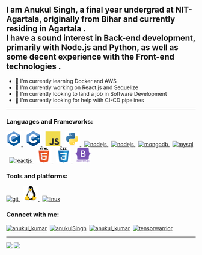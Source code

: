 <!-- ### I am [Anukul](https://drive.google.com/file/d/1GrncE-LrTObbN-lv5aQpjaZNsGDOVjny/view?usp=sharing), a web developer, profound with <strong>CSS3</strong> and <strong>MERN stack<strong/> and interested in Statistical learning and <strong>ML</strong> <br><hr/>

###

<br>[More about me](https://anukul-portfolio.netlify.app/)<br>

<img alt="GIF" src="https://media.giphy.com/media/jTNG3RF6EwbkpD4LZx/giphy.gif" /><br><br>

- 🔭 I’m currently working with MERN stack
- 🌱 I’m currently learning Vue.js and Python
- 👯 I’m looking to collaborate on web development
- 🤔 I’m looking for help with graphics designing and Machine learning
- 💬 Ask me about anything , surely would love to answer'em
- 📫 How to reach me: on any of the social media platforms
- 
- ⚡ Fun fact: Flexbox rather than Grid
 -->
 ## I am Anukul Singh, a final year undergrad at NIT-Agartala, originally from Bihar and currently residing in Agartala .<br/> I have a sound interest in Back-end development, primarily with Node.js and Python, as well as some decent experience with the Front-end technologies .


- 🔭 I'm currently learning Docker and AWS
- 🌱 I'm currently working on React.js and Sequelize
- 👯 I'm currently looking to land a job in Software Development
- 🤔 I'm currently looking for help with CI-CD pipelines
<hr/>
<h3 align="left">Languages and Frameworks:</h3>
<p align="left">
  <!-- C -->
  <a href="https://www.cprogramming.com/" target="_blank" rel="noreferrer">
    <img
      src="https://raw.githubusercontent.com/devicons/devicon/master/icons/c/c-original.svg"
      alt="c"
      width="40"
      height="40"
    />
  </a>&nbsp;

  <!-- C++ -->
  <a href="https://www.w3schools.com/cpp/" target="_blank" rel="noreferrer">
    <img
      src="https://raw.githubusercontent.com/devicons/devicon/master/icons/cplusplus/cplusplus-original.svg"
      alt="cplusplus"
      width="40"
      height="40"
    />
  </a>&nbsp;
 <!-- JavaScript -->
  <a href="https://developer.mozilla.org/en-US/docs/Web/JavaScript" target="_blank" rel="noreferrer">
    <img
      src="https://raw.githubusercontent.com/devicons/devicon/master/icons/javascript/javascript-original.svg"
      alt="javascript"
      width="40"
      height="40"
    />
  </a>&nbsp;

  <!-- Python -->
  <a href="https://www.python.org" target="_blank" rel="noreferrer">
    <img
      src="https://raw.githubusercontent.com/devicons/devicon/master/icons/python/python-original.svg"
      alt="python"
      width="40"
      height="40"
    />
  </a>&nbsp;
  <!-- Node js -->
  <a href="https://www.nodejs.org" target="_blank" rel="noreferrer">
    <img
      src="https://upload.wikimedia.org/wikipedia/commons/thumb/d/d9/Node.js_logo.svg/590px-Node.js_logo.svg.png?20170401104355"
      alt="nodejs"
      width="60"
      height="40"
    />
  </a>&nbsp;
  <!-- Django -->
  <a href="https://www.nodejs.org" target="_blank" rel="noreferrer">
    <img
      src="https://upload.wikimedia.org/wikipedia/commons/thumb/7/75/Django_logo.svg/260px-Django_logo.svg.png?20101010121142"
      alt="nodejs"
      width="85"
      height="40"
    />
  </a>&nbsp;
  <!-- MongoDB -->
  <a href="https://www.mongodb.org" target="_blank" rel="noreferrer">
    <img
      src="https://upload.wikimedia.org/wikipedia/commons/thumb/9/93/MongoDB_Logo.svg/512px-MongoDB_Logo.svg.png?20190626143224"
      alt="mongodb"
      width="90"
      height="35"
    />
  </a>&nbsp;
  <!-- MySQl -->
  <a href="https://www.mysql.org" target="_blank" rel="noreferrer">
    <img
      src="https://upload.wikimedia.org/wikipedia/commons/thumb/b/b2/Database-mysql.svg/424px-Database-mysql.svg.png?20120119124903"
      alt="mysql"
      width="75"
      height="55"
    />
  </a>&nbsp;
 <!-- React js -->
  <a href="https://www.reactjs.org" target="_blank" rel="noreferrer">
    <img
      src="https://upload.wikimedia.org/wikipedia/commons/thumb/a/a7/React-icon.svg/512px-React-icon.svg.png?20220125121207"
      alt="reactjs"
      width="40"
      height="40"
    />
  </a>&nbsp;

  <!-- HTML5 -->
  <a href="https://www.w3.org/html/" target="_blank" rel="noreferrer">
    <img
      src="https://raw.githubusercontent.com/devicons/devicon/master/icons/html5/html5-original-wordmark.svg"
      alt="html5"
      width="40"
      height="40"
    />
  </a>&nbsp;

  <!-- CSS3 -->
  <a href="https://www.w3schools.com/css/" target="_blank" rel="noreferrer">
    <img
      src="https://raw.githubusercontent.com/devicons/devicon/master/icons/css3/css3-original-wordmark.svg"
      alt="css3"
      width="40"
      height="40"
    />
  </a>&nbsp;

  <!-- Bootstrap -->
  <a href="https://getbootstrap.com" target="_blank" rel="noreferrer">
    <img
      src="https://raw.githubusercontent.com/devicons/devicon/master/icons/bootstrap/bootstrap-plain-wordmark.svg"
      alt="bootstrap"
      width="40"
      height="40"
    />
  </a>
</p>

<h3 align="left">Tools and platforms:</h3>
<p align="left">
  <!-- Git -->
  <a href="https://git-scm.com/" target="_blank" rel="noreferrer">
    <img
      src="https://www.vectorlogo.zone/logos/git-scm/git-scm-icon.svg"
      alt="git"
      width="40"
      height="40"
    />
  </a>&nbsp;
  <!-- Linux -->
  <a href="https://www.linux.org/" target="_blank" rel="noreferrer">
    <img
      src="https://raw.githubusercontent.com/devicons/devicon/master/icons/linux/linux-original.svg"
      alt="linux"
      width="40"
      height="40"
    />
  </a>&nbsp;
   <!-- Postman -->
  <a href="https://www.postman.org/" target="_blank" rel="noreferrer">
    <img
      src="https://res.cloudinary.com/postman/image/upload/t_team_logo/v1629869194/team/2893aede23f01bfcbd2319326bc96a6ed0524eba759745ed6d73405a3a8b67a8"
      alt="linux"
      width="40"
      height="40"
    />
  </a>
</p>
<h3 align="left">Connect with me:</h3>
<p align="left">
  <a href="https://www.linkedin.com/in/anukul-kumar-51360519b/" target="blank"
    ><img
      align="center"
      src="https://raw.githubusercontent.com/rahuldkjain/github-profile-readme-generator/master/src/images/icons/Social/linked-in-alt.svg"
      alt="anukul_kumar"
      height="30"
      width="40"
  /></a>&nbsp;
  <a href="https://anukulsingh.github.io" target="blank"
    ><img
      align="center"
      src="https://cdn-icons-png.flaticon.com/128/281/281190.png"
      alt="anukulSingh"
      height="30"
      width="40"
  /></a>&nbsp;
  <a href="https://codeforces.com/profile/Anukul592" target="blank"
    ><img
      align="center"
      src="https://raw.githubusercontent.com/rahuldkjain/github-profile-readme-generator/master/src/images/icons/Social/codeforces.svg"
      alt="anukul_kumar"
      height="30"
      width="40"
  /></a>&nbsp;
  <a href="mailto:anukulsingh125@gmail.com" target="blank"
    ><img
      align="center"
      src="https://encrypted-tbn0.gstatic.com/images?q=tbn:ANd9GcQy9tEkBB1waaZjHcu9y-PxZacwjRhGP0iDAQ&usqp=CAU"
      alt="tensorwarrior"
      height="30"
      width="40"
  /></a>
</p>

<hr/>
<div>
<a>
  <img src="https://github-readme-stats.vercel.app/api?username=anukulSingh&hide=contribs&show_icons=true&theme=dark&hide_border=true" />
</a>
 <a>
  <img src="https://github-readme-stats.vercel.app/api/top-langs/?username=anukulSingh&langs_count=6&layout=compact&theme=dark&hide_border=true" />
</a>
</div>
 

<!--  [![Readme Card](https://github-readme-stats.vercel.app/api/pin/?username=anukulSingh&repo=github-readme-stats)] -->
<!-- Actual text -->

<!-- You can find me on [![Twitter][1.2]][1], or on [![LinkedIn][2.2]][2].
 -->
<!-- Icons -->

<!-- [1.2]: http://i.imgur.com/wWzX9uB.png (twitter icon without padding)
[2.2]: https://raw.githubusercontent.com/MartinHeinz/MartinHeinz/master/linkedin-3-16.png (LinkedIn icon without padding)

<!-- Links to your social media accounts -->

<!-- [1]: https://twitter.com/AnukulK34195260 -->
<!-- [2]: https://www.linkedin.com/in/anukul-kumar-51360519b/ -->
<!--  --> 
